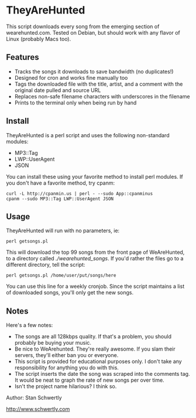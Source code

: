 TheyAreHunted
=============

This script downloads every song from the emerging section of wearehunted.com. Tested on Debian, but should work with any flavor of Linux (probably Macs too).  

Features
--------
 * Tracks the songs it downloads to save bandwidth (no duplicates!) 
 * Designed for cron and works fine manually too
 * Tags the downloaded file with the title, artist, and a comment with the original date pulled and source URL
 * Replaces non-safe filename characters with underscores in the filename
 * Prints to the terminal only when being run by hand 

Install
-------

TheyAreHunted is a perl script and uses the following non-standard modules:

 * MP3::Tag
 * LWP::UserAgent
 * JSON

You can install these using your favorite method to install perl modules. If you don't have a favorite method, try cpanm:

    curl -L http://cpanmin.us | perl - --sudo App::cpanminus
	cpanm --sudo MP3::Tag LWP::UserAgent JSON

Usage
-----

TheyAreHunted will run with no parameters, ie:

    perl getsongs.pl

This will download the top 99 songs from the front page of WeAreHunted, to a directory called *./wearehunted_songs*. If you'd rather the files go to a different directory, tell the script:

    perl getsongs.pl /home/user/put/songs/here

You can use this line for a weekly cronjob. Since the script maintains a list of downloaded songs, you'll only get the new songs.

Notes
-----

Here's a few notes:

 * The songs are all 128kbps quality. If that's a problem, you should probably be buying your music.
 * Be nice to WeArehunted. They're really awesome. If you slam their servers, they'll either ban you or everyone.
 * This script is provided for educational purposes only. I don't take any responsibility for anything you do with this.
 * The script inserts the date the song was scraped into the comments tag. It would be neat to graph the rate of new songs per <cronjob period> over time.
 * Isn't the project name hilarious? I think so.

Author: Stan Schwertly

http://www.schwertly.com

